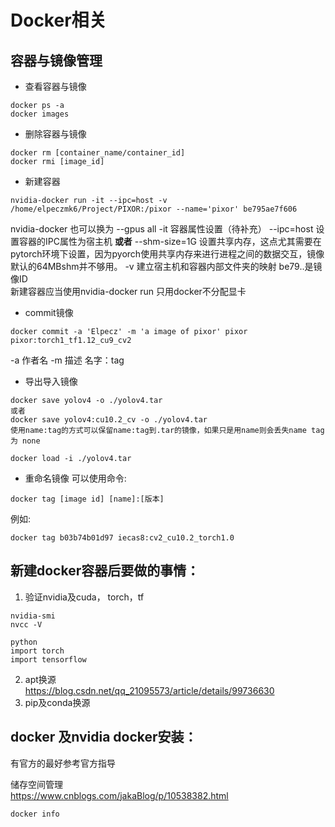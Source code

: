 # Docker相关
## 容器与镜像管理
* 查看容器与镜像
```
docker ps -a
docker images
```
* 删除容器与镜像
```
docker rm [container_name/container_id]
docker rmi [image_id]
```
* 新建容器 
```
nvidia-docker run -it --ipc=host -v /home/elpeczmk6/Project/PIXOR:/pixor --name='pixor' be795ae7f606
```
nvidia-docker 也可以换为 --gpus all
-it 容器属性设置（待补充）
--ipc=host 设置容器的IPC属性为宿主机  **或者** --shm-size=1G 设置共享内存，这点尤其需要在pytorch环境下设置，因为pyorch使用共享内存来进行进程之间的数据交互，镜像默认的64MBshm并不够用。
-v 建立宿主机和容器内部文件夹的映射 be79..是镜像ID  
新建容器应当使用nvidia-docker run 只用docker不分配显卡 
* commit镜像  
```
docker commit -a 'Elpecz' -m 'a image of pixor' pixor pixor:torch1_tf1.12_cu9_cv2
```
-a 作者名 -m 描述 名字：tag

* 导出导入镜像   
```
docker save yolov4 -o ./yolov4.tar
或者
docker save yolov4:cu10.2_cv -o ./yolov4.tar
使用name:tag的方式可以保留name:tag到.tar的镜像，如果只是用name则会丢失name tag为 none

docker load -i ./yolov4.tar
``` 
* 重命名镜像
可以使用命令:  
```
docker tag [image id] [name]:[版本]
```
例如:
```
docker tag b03b74b01d97 iecas8:cv2_cu10.2_torch1.0
```
## 新建docker容器后要做的事情：  
1. 验证nvidia及cuda， torch，tf  
```
nvidia-smi
nvcc -V  

python
import torch
import tensorflow
```
2. apt换源  
https://blog.csdn.net/qq_21095573/article/details/99736630  
3. pip及conda换源  



## docker 及nvidia docker安装：  
有官方的最好参考官方指导  

储存空间管理  
https://www.cnblogs.com/jakaBlog/p/10538382.html
```
docker info
```
